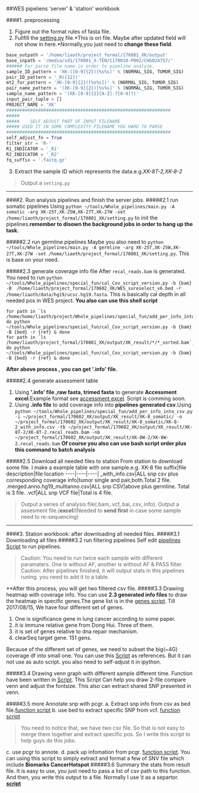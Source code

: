##WES pipeliens 'server' & 'station'  workbook

####1. preprocessing
1. Figure out the format rules of fasta file.
2. Fullfill the [setting.py](/home/liaoth/project/Whole_pipelines/setting.py) file.*This is ori file. Maybe after updated field will not show in here.*Normally,you just need to **change these field**.
```python
base_outpath = '/home/liaoth/project_formal/170801_XK/output'
base_inpath = '/media/vd1/170801_X-TEN/C170010-P002/CHG024757/'
###### For parse file name in order to pipeline analyze.
sample_ID_pattern = 'XK-([0-9]{2})[%s%s]' % (NORMAL_SIG, TUMOR_SIG)
pair_ID_pattern = '_R([12])'
mt2_for_pattern = 'XK-[0-9]{2}([%s%s])' % (NORMAL_SIG, TUMOR_SIG)
pair_name_pattern = '(XK-[0-9]{2})[%s%s]' % (NORMAL_SIG, TUMOR_SIG)
sample_name_pattern = '(XK-[0-9]{2}[A-Z]-?[0-9]?)'
input_pair_tuple = []
PROJECT_NAME = 'XK'
##############################################################
#####
#####    SELF ADJUST PART OF INPUT FILENAME
##### USED IT IN SOME COMPLEXITY FILENAME YOU HARD TO PARSE
##############################################################
self_adjust_fn = True
filter_str = 'R-'
R1_INDICATOR = '_R1'
R2_INDICATOR = '_R2'
fq_suffix = '.fastq.gz'
```
3. Extract the sample ID which represents the data.e.g.*XK-8T-2,XK-8-2*
> Output a `setting.py`


- - -

####2. Run analysis pipelines and finish the server jobs.
#####2.1 run somatic pipelines
Using `python ~/tools/Whole_pipelines/main.py -A somatic -arg XK-25T,XK-25W,XK-27T,XK-27W -set /home/liaoth/project_formal/170801_XK/setting.py` to init the pipelines.**remember to disown the background jobs in order to hang up the task.**

#####2.2 run germline pipelines
Maybe you also need to `python ~/tools/Whole_pipelines/main.py -A germline -arg XK-25T,XK-25W,XK-27T,XK-27W -set /home/liaoth/project_formal/170801_XK/setting.py`. This is base on your need.

#####2.3 generate coverage info file
After `recal_reads.bam` is generated. You need to run `python ~/tools/Whole_pipelines/special_fun/cal_Cov_script_version.py -b {bam} -B  /home/liaoth/project_formal/170602_XK/WES_sureselect_v6.bed -r /home/liaoth/data/hg19/ucsc.hg19.fasta`. This is basically cal depth in all needed pos in WES project.
	**You also can use this shell script**
```shell
for path in `ls /home/home/liaoth/project/Whole_pipelines/special_fun/add_per_info_into_csv.py/liaoth/project_formal/170801_XK/output/XK_result/*/*.recal_reads.bam`; do python ~/tools/Whole_pipelines/special_fun/cal_Cov_script_version.py -b {bam} -B {bed} -r {ref} & done
for path in `ls /home/liaoth/project_formal/170801_XK/output/XK_result/*/*_sorted.bam`; do python ~/tools/Whole_pipelines/special_fun/cal_Cov_script_version.py -b {bam} -B {bed} -r {ref} & done
```
**After above process , you can get '.info' file.**

#####2.4 generate assessment table
1. Using **'.info' file ,raw fasta, trimed fasta** to generate **Accessment excel**.Example format see [accessment excel](/home/liaoth/project/170602_XK/WES两次活检总体评估表_改正.xlsx). Script is comming soon.
2. Using **.info file** to add coverage info into **pipelines generated csv**.Using `python ~/tools/Whole_pipelines/special_fun/add_per_info_into_csv.py -i ~/project_formal/170602_XK/output/XK_result/XK-8_somatic/ -o ~/project_formal/170602_XK/output/XK_result/XK-8_somatic/XK-8-2_with_info.csv -tb ~/project_formal/170602_XK/output/XK_result/XK-8T-2/XK-8T-2.recal_reads.bam -nb ~/project_formal/170602_XK/output/XK_result/XK-8W-2/XK-8W-2.recal_reads.bam`
**Of course you also can use bash script order plus this command to batch analysis**

#####2.5 Download all needed files to station
From station to download some file. I make a example table with one sample.e.g. XK-8
file suffix|file description|file location
----|----|----|
_with_info.csv|ALL snp csv plus corresponding coverage info|tumor single and pair,both.Total 2 file.
.merged.anno.hg19_multianno.csv|ALL snp CSV|above plus germline. Total is 3 file.
.vcf|ALL snp VCF file|Total is 4 file.
> Output a series of analysis file(.bam,.vcf,.bai,.csv,.info). 
> Output a assesment file.(**excel**)(Needed to **send first** in case some sample need to re-sequencing)

- - -

####3. Station workbook: after downloading all needed files.
#####3.1 Downloading all files
#####3.2 run filtering pipelines
Self edit [pipelines Script](/home/liaoth/project/Whole_pipelines/aft_pipelines_analysis/filter_pipelines.py) to run pipelines.
>Caution: You need to run twice each sample with different paramaters. One is without AF, another is without AF & PASS filter.
>Caution: After pipelines finished, it will output stats in this pipelines runing. you need to add it to a table.

**After this process, you will get two filtered csv file.
#####3.3 Drawing heatmap with coverage info.
You can use **2.3 generated info files** to draw the heatmap in specific genes.The gene list is in the [genes script](/home/liaoth/projcet/Whole_pipeliens/aft_pipelines_analysis/genes_list.py). Till 2017/08/15, We have four different set of genes. 
1. One is significance gene in lung cancer according to some paper. 
2. it is immune relative gene from Dong Hui. Three of them.
3. it is set of genes relative to dna repair mechanism.
4. clearSeq target gene. 151 gens.

Because of the different set of genes, we need to subset the big(~4G) coverage df into small one. You can use this [Script](/home/liaoth/project/Whole_pipelines/special_fun/cov_and_depths_heatmap.py) as references. But it can not use as auto script. you also need to self-adjust it in ipython.

#####3.4 Drawing venn graph with different sample different time.
Function have been written in [Script](/home/liaoth/project/Whole_pipelines/aft_pipelines_analysis/draw_venn.py). This Script Can help you draw 2-file compare venn and adjust the fontsize. This also can extract shared SNP presented in venn.


#####3.5 more Annotate snp with pcgr.
a. Extract snp info from csv as bed file.[function script](/home/liaoth/project/Whole_pipelines/aft_pipelines_analysis/csv2bed.py)
b. use bed to extract specific SNP from vcf.  [function script](/home/liaoth/project/Whole_pipelines/aft_pipelines_analysis/extracted_pos_from_vcf.py)
> You need to notice that, we have two csv file. So that is not easy to merge them together and extract specific pos. So I write this script to help guys do this jobs.

c. use pcgr to annote.
d. pack up infomation from pcgr. [function script](/home/liaoth/project/Whole_pipelines/aft_pipelines_analysis/simpy_summary.py). You can using this script to simply extract and format a few of SNV file which include **Biomarks CancerHotspot**
#####3.6 Summary the stats from result file.
It is easy to use, you just need to pass a list of csv path to this function. And then, you write this output to a file. Normally I use \t as a separtor.
**[script](/home/liaoth/project/Whole_pipelines/aft_pipelines_analysis/simpy_summary.py)**





